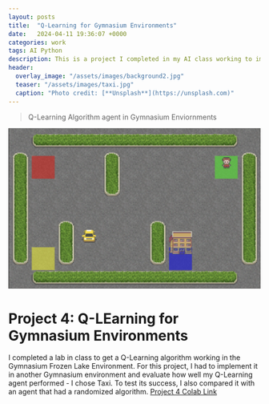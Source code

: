 ```yaml
---
layout: posts
title:  "Q-Learning for Gymnasium Environments"
date:   2024-04-11 19:36:07 +0000
categories: work
tags: AI Python
description: This is a project I completed in my AI class working to implement a Q-Learning Algorithm. 
header:
  overlay_image: "/assets/images/background2.jpg"
  teaser: "/assets/images/taxi.jpg"
  caption: "Photo credit: [**Unsplash**](https://unsplash.com)"
---
```

> Q-Learning Algorithm agent in Gymnasium Enviornments

![Taxi Game](/assets/images/taxigame.png)

# Project 4: Q-LEarning for Gymnasium Environments
I completed a lab in class to get a Q-Learning algorithm working in the Gymnasium Frozen Lake Environment. For this project, I had to implement it in another Gymnasium environment and evaluate how well my Q-Learning agent performed - I chose Taxi. To test its success, I also compared it with an agent that had a randomized algorithm. [Project 4 Colab Link](https://colab.research.google.com/drive/1xPIFWcNdlLDPlFGZiuRz65zhotITwcyM?usp=sharing)
